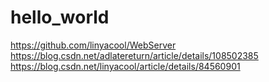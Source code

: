 # hello_world
https://github.com/linyacool/WebServer
https://blog.csdn.net/adlatereturn/article/details/108502385
https://blog.csdn.net/linyacool/article/details/84560901

